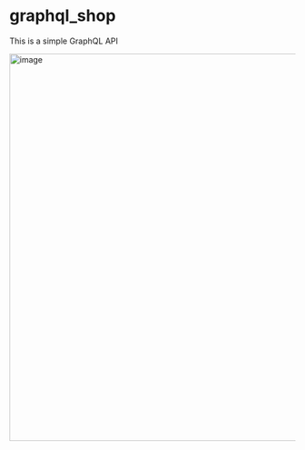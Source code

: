 # graphql_shop
This is a simple GraphQL API

<img width="683" alt="image" src="https://user-images.githubusercontent.com/45106824/167744965-59acb5ed-da5f-43bb-b0f4-bdd97033c02d.png">

